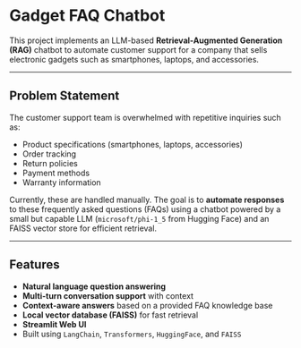 # Gadget FAQ Chatbot

This project implements an LLM-based **Retrieval-Augmented Generation (RAG)** chatbot to automate customer support for a company that sells electronic gadgets such as smartphones, laptops, and accessories.

---

##  Problem Statement

The customer support team is overwhelmed with repetitive inquiries such as:

- Product specifications (smartphones, laptops, accessories)
- Order tracking
- Return policies
- Payment methods
- Warranty information

Currently, these are handled manually. The goal is to **automate responses** to these frequently asked questions (FAQs) using a chatbot powered by a small but capable LLM (`microsoft/phi-1_5` from Hugging Face) and an FAISS vector store for efficient retrieval.

---

## Features

-  **Natural language question answering**
-  **Multi-turn conversation support** with context
-  **Context-aware answers** based on a provided FAQ knowledge base
-  **Local vector database (FAISS)** for fast retrieval
-  **Streamlit Web UI**
-  Built using `LangChain`, `Transformers`, `HuggingFace`, and `FAISS`

